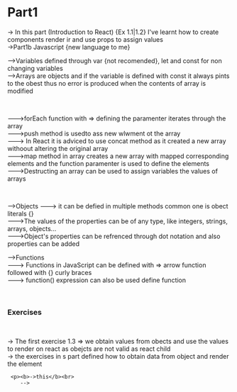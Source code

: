 # Part1
-> In this part (Introduction to React) {Ex 1.1|1.2} I've learnt how to create components render ir and use props to assign values<br>
->Part1b Javascript {new language to me} <br><p>
       -->Variables defined through var {not recomended}, let and const for non changing variables<br>
       -->Arrays are objects and if the variable is defined with const it always pints to the obest thus no error is produced when the contents of array is modified</p><br><p>
            --->forEach function with => defining the paramenter iterates through the array<br>
            --->push method is usedto ass new wlwment ot the array<br>
            ---> In React it is adviced to use concat method as it created a new array withoout altering the original array<br>
            --->map method in array creates a new array with mapped corresponding elements and the function paramenter is used to define the elements<br>
            --->Destructing an array can be used to assign variables the values of arrays<br></p><br>
            <p>
       -->Objects
            ---> it can be defied in multiple methods common one is obect literals {}<br>
            --->The values of the properties can be of any type, like integers, strings, arrays, objects...<br>
            --->Object's properties can be refrenced through dot notation and also properties can be added<br>
     <p>-->Functions<br>
            ---> Functions in JavaScript can be defined with => arrow function followed with {} curly braces<br>
            ---> function() expression can also be used define function<br></p>
            <br>
     <h3>Exercises</h3><br><p>
        -> The first exercise 1.3 => we obtain values from obects and use the values to render on react as obejcts are not valid as react child<br>
        -> the exercises in s part defined how to obtain data from object and render the element <br></p>

     <p><b>->this</b><br>
        -->



